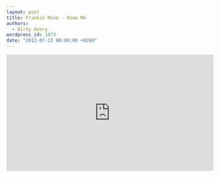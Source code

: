 ```yaml
---
layout: post
title: Frankie Rose - Know Me
authors:
  - Dirty Henry
wordpress_id: 1073
date: "2012-07-13 08:00:00 +0200"
---
```


<iframe width="540" height="304" src="http://www.youtube.com/embed/vBHjQ2arRIA" frameborder="0" allowfullscreen></iframe>
